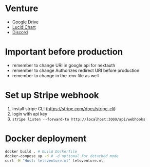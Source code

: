 # Venture
- [Google Drive](https://drive.google.com/drive/folders/1jvLzqq7nZzGjTZfcaYNArem543N0otRT?usp=sharing)
- [Lucid Chart](https://lucid.app/lucidchart/e68547cc-d7ee-4838-831e-dd8ad933335c/edit?viewport_loc=-10%2C-10%2C1484%2C979%2C0_0&invitationId=inv_c6b3948c-ee76-4472-bd48-9b39e41f8a5e#)
- [Discord](https://discord.gg/eRxvjbDX)

# Important before production
- remember to change URI in google api for nextauth
- remember to change Authorizes redirect URI before production
- remember to change in the .env file as well 

# Set up Stripe webhook
1. Install stripe CLI (https://stripe.com/docs/stripe-cli)
2. login with api key
3. `stripe listen --forward-to http://localhost:3000/api/webhooks`


# Docker deployment
```bash
docker build . # build Dockerfile
docker-compose up -d # -d optional for detached mode
curl -H "Host: letsventure.ml" letsventure.ml 
```
